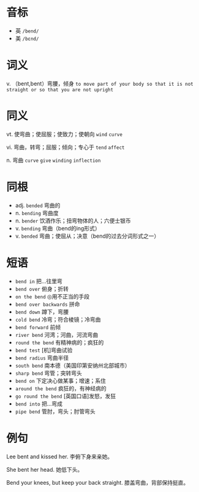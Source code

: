 # 音标

- 英 `/bend/`
- 美 `/bɛnd/`

# 词义

v. （bent,bent）弯腰，倾身
`to move part of your body so that it is not straight or so that you are not upright`

# 同义

vt. 使弯曲；使屈服；使致力；使朝向
`wind` `curve`

vi. 弯曲，转弯；屈服；倾向；专心于
`tend` `affect`

n. 弯曲
`curve` `give` `winding` `inflection`

# 同根

- adj. `bended` 弯曲的
- n. `bending` 弯曲度
- n. `bender` 饮酒作乐；扭弯物体的人；六便士银币
- v. `bending` 弯曲（bend的ing形式）
- v. `bended` 弯曲；使屈从；决意（bend的过去分词形式之一）

# 短语

- `bend in` 把…往里弯
- `bend over` 俯身；折转
- `on the bend` ◎用不正当的手段
- `bend over backwards` 拼命
- `bend down` 蹲下，弯腰
- `cold bend` 冷弯；符合棱镜；冷弯曲
- `bend forward` 前倾
- `river bend` 河湾；河曲，河流弯曲
- `round the bend` 有精神病的；疯狂的
- `bend test` [机]弯曲试验
- `bend radius` 弯曲半径
- `south bend` 南本德（美国印第安纳州北部城市）
- `sharp bend` 弯管；突转弯头
- `bend on` 下定决心做某事；增速；系住
- `around the bend` 疯狂的，有神经病的
- `go round the bend` [英国口语]发怒，发狂
- `bend into` 把…弯成
- `pipe bend` 管肘，弯头；肘管弯头

# 例句

Lee bent and kissed her.
李俯下身来亲她。

She bent her head.
她低下头。

Bend your knees, but keep your back straight.
膝盖弯曲，背部保持挺直。


